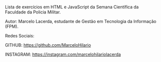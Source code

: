 
Lista de exercícios em HTML e JavaScript da Semana Científica da Faculdade da Policia Militar.

Autor: Marcelo Lacerda, estudante de Gestão em Tecnologia da Informação (FPM).

Redes Sociais: 

GITHUB: https://github.com/MarceloHilario

INSTAGRAM: https://instagram.com/marcelohilariolacerda
